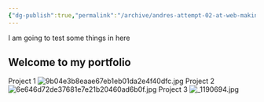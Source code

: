 ```yaml
---
{"dg-publish":true,"permalink":"/archive/andres-attempt-02-at-web-making/","tags":["gardenEntry"]}
---
```


I am going to test some things in here

## Welcome to my portfolio

Project 1
![9b04e3b8eaae67eb1eb01da2e4f40dfc.jpg](/img/user/Excalidraw/Photos/9b04e3b8eaae67eb1eb01da2e4f40dfc.jpg)
Project 2
![6e646d72de37681e7e21b20460ad6b0f.jpg](/img/user/Excalidraw/Photos/6e646d72de37681e7e21b20460ad6b0f.jpg)
Project 3
![_1190694.jpg](/img/user/Excalidraw/Photos/_1190694.jpg)